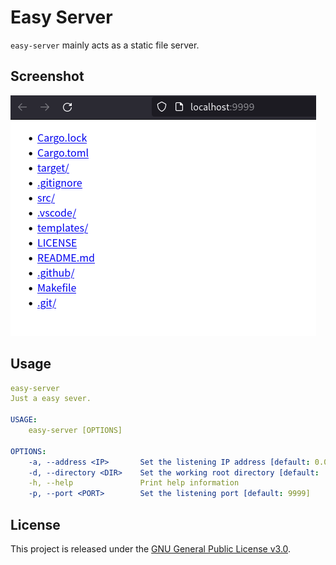 # Easy Server

`easy-server` mainly acts as a static file server.

## Screenshot

![screenshot](./.github/images/screenshot.png)

## Usage

```YAML
easy-server 
Just a easy sever.

USAGE:
    easy-server [OPTIONS]

OPTIONS:
    -a, --address <IP>       Set the listening IP address [default: 0.0.0.0]
    -d, --directory <DIR>    Set the working root directory [default: .]
    -h, --help               Print help information
    -p, --port <PORT>        Set the listening port [default: 9999]
```

## License

This project is released under the [GNU General Public License v3.0](./LICENSE).    